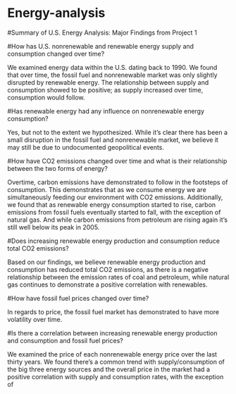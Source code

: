 # Energy-analysis

#Summary of U.S. Energy Analysis: Major Findings from Project 1

#How has U.S. nonrenewable and renewable energy supply and consumption changed over time?

We examined energy data within the U.S. dating back to 1990. We found that over time, the fossil fuel and nonrenewable market was only slightly disrupted by renewable energy. The relationship between supply and consumption showed to be positive; as supply increased over time, consumption would follow. 

#Has renewable energy had any influence on nonrenewable energy consumption?

Yes, but not to the extent we hypothesized. While it’s clear there has been a small disruption in the fossil fuel and nonrenewable market, we believe it may still be due to undocumented geopolitical events. 

#How have CO2 emissions changed over time and what is their relationship between the two forms of energy?

Overtime, carbon emissions have demonstrated to follow in the footsteps of consumption. This demonstrates that as we consume energy we are simultaneously feeding our environment with CO2 emissions. Additionally, we found that as renewable energy consumption started to rise, carbon emissions from fossil fuels eventually started to fall, with the exception of natural gas. And while carbon emissions from petroleum are rising again it’s still well below its peak in 2005.

#Does increasing renewable energy production and consumption reduce total CO2 emissions?

Based on our findings, we believe renewable energy production and consumption has reduced total CO2 emissions, as there is a negative relationship between the emission rates of coal and petroleum, while natural gas continues to demonstrate a positive correlation with renewables. 

#How have fossil fuel prices changed over time?

In regards to price, the fossil fuel market has demonstrated to have more volatility over time. 

#Is there a correlation between increasing renewable energy production and consumption and fossil fuel prices?

We examined the price of each nonrenewable energy price over the last thirty years. We found there’s a common trend with supply/consumption of the big three energy sources and the overall price in the market had a positive correlation with supply and consumption rates, with the exception of 
